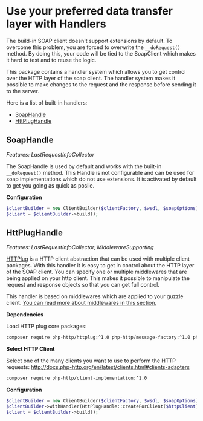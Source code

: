 # Use your preferred data transfer layer with Handlers

The build-in SOAP client doesn't support extensions by default.
To overcome this problem, you are forced to overwrite the `__doRequest()` method.
By doing this, your code will be tied to the SoapClient which makes it hard to test and to reuse the logic.

This package contains a handler system which allows you to get control over the HTTP layer of the soap client.
The handler system makes it possible to make changes to the request and the response before sending it to the server. 

Here is a list of built-in handlers:

- [SoapHandle](#soaphandle)
- [HttPlugHandle](#guzzlehandle)


## SoapHandle

*Features: LastRequestInfoCollector*

The SoapHandle is used by default and works with the built-in `__doRequest()` method.
This Handle is not configurable and can be used for soap implementations which do not use extensions.
It is activated by default to get you going as quick as posile.

**Configuration**
```php
$clientBuilder = new ClientBuilder($clientFactory, $wsdl, $soapOptions);
$client = $clientBuilder->build();
```


## HttPlugHandle

*Features: LastRequestInfoCollector, MiddlewareSupporting*

[HTTPlug](http://httplug.io/) is a HTTP client abstraction that can be used with multiple client packages.
With this handler it is easy to get in control about the HTTP layer of the SOAP client.
You can specify one or multiple middlewares that are being applied on your http client.
This makes it possible to manipulate the request and response objects so that you can get full control.

This handler is based on middlewares which are applied to your guzzle client.
[You can read more about middlewares in this section.](middlewares.md)

**Dependencies**

Load HTTP plug core packages:

```sh
composer require php-http/httplug:^1.0 php-http/message-factory:^1.0 php-http/discovery:^1.0 php-http/message:^1.0
```

**Select HTTP Client**

Select one of the many clients you want to use to perform the HTTP requests:
http://docs.php-http.org/en/latest/clients.html#clients-adapters

```sh
composer require php-http/client-implementation:^1.0
```

**Configuration**
```php
$clientBuilder = new ClientBuilder($clientFactory, $wsdl, $soapOptions);
$clientBuilder->withHandler(HttPlugHandle::createForClient($httpClient));
$client = $clientBuilder->build();
```
